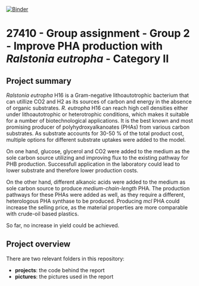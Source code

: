 [![Binder](https://mybinder.org/badge_logo.svg)](https://mybinder.org/v2/gh/27410/group-assignment-2021-group_2_pha-production/main)

# 27410 - Group assignment - Group 2 - Improve PHA production with _Ralstonia eutropha_ - Category II

## Project summary 
_Ralstonia eutropha_ H16 is a Gram-negative lithoautotrophic bacterium that can utillize CO2 and H2 as its sources of carbon and energy in the absence of organic substrates. _R. eutropha_ H16 can reach high cell densities either under lithoautotrophic or heterotrophic conditions, which makes it suitable for a number of biotechnological applications. It is the best known and most promising producer of polyhydroxyalkanoates (PHAs) from various carbon substrates. 
As substrate accounts for 30-50 % of the total product cost, multiple options for different substrate uptakes were added to the model. 

On one hand, glucose, glycerol and CO2 were added to the medium as the sole carbon source utilizing and improving flux to the existing pathway for PHB production. Successfull application in the laboratory could lead to lower substrate and therefore lower production costs.

On the other hand, different alkanoic acids were added to the medium as sole carbon source to produce _medium-chain-length_ PHA. The production pathways for these PHAs were added as well, as they require a different, heterologous PHA synthase to be produced. Producing _mcl_ PHA could increase the selling price, as the material properties are more comparable with crude-oil based plastics. 

So far, no increase in yield could be achieved.

## Project overview
There are two relevant folders in this repository:
* **projects**: the code behind the report
* **pictures**: the pictures used in the report

